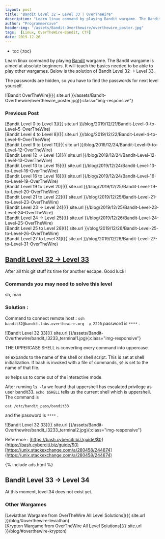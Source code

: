 ```yaml
---
layout: post
title: "Bandit Level 32 → Level 33 | OverTheWire"
description: "Learn linux command by playing Bandit wargame. The Bandit wargame is aimed at absolute beginners. It will teach the basics needed to be able to play other wargames. Below is the solution of Bandit Level 32 → Level 33. The passwords are hidden, so you have to find the passwords for next level yourself."
author: "Programmercave"
header-img: "/assets/Bandit-Overthewire/overthewire_poster.jpg"
tags:  [Linux, OverTheWire-Bandit, CTF]
date: 2019-12-26
---
```

* toc
{:toc}

Learn linux command by playing [Bandit](https://overthewire.org/wargames/bandit/) wargame. The Bandit wargame is aimed at absolute beginners. It will teach the basics needed to be able to play other wargames. Below is the solution of Bandit Level 32 → Level 33. 

The passwords are hidden, so you have to find the passwords for next level yourself.

![Bandit OverTheWire]({{ site.url }}/assets/Bandit-Overthewire/overthewire_poster.jpg){:class="img-responsive"}

### Previous Post

[Bandit Level 0 to Level 3]({{ site.url }}/blog/2019/12/21/Bandit-Level-0-to-Level-5-OverTheWire)<br/>
[Bandit Level 4 to Level 8]({{ site.url }}/blog/2019/12/22/Bandit-Level-4-to-Level-9-OverTheWire)<br/>
[Bandit Level 9 to Level 11]({{ site.url }}/blog/2019/12/24/Bandit-Level-9-to-Level-12-OverTheWire)<br/>
[Bandit Level 12 → Level 13]({{ site.url }}/blog/2019/12/24/Bandit-Level-12-Level-13-OverTheWire)<br/>
[Bandit Level 13 to Level 15]({{ site.url }}/blog/2019/12/24/Bandit-Level-13-to-Level-16-OverTheWire)<br/>
[Bandit Level 16 to Level 18]({{ site.url }}/blog/2019/12/24/Bandit-Level-16-to-Level-19-OverTheWire)<br/>
[Bandit Level 19 to Level 20]({{ site.url }}/blog/2019/12/25/Bandit-Level-19-to-Level-20-OverTheWire)<br/>
[Bandit Level 21 to Level 22]({{ site.url }}/blog/2019/12/25/Bandit-Level-21-to-Level-23-OverTheWire)<br/>
[Bandit Level 23 → Level 24]({{ site.url }}/blog/2019/12/25/Bandit-Level-23-Level-24-OverTheWire)<br/>
[Bandit Level 24 → Level 25]({{ site.url }}/blog/2019/12/26/Bandit-Level-24-Level-25-OverTheWire)<br/>
[Bandit Level 25 to Level 26]({{ site.url }}/blog/2019/12/26/Bandit-Level-25-to-Level-26-OverTheWire)<br/>
[Bandit Level 27 to Level 31]({{ site.url }}/blog/2019/12/26/Bandit-Level-27-to-Level-31-OverTheWire)

## [Bandit Level 32 → Level 33](https://overthewire.org/wargames/bandit/bandit33.html)

After all this git stuff its time for another escape. Good luck!

### Commands you may need to solve this level

sh, man

### Solution : 

Command to connect remote host : `ssh bandit32@bandit.labs.overthewire.org -p 2220` password is `****` .

![Bandit Level 32 33]({{ site.url }}/assets/Bandit-Overthewire/bandit_l3233_terminal1.jpg){:class="img-responsive"}

THE UPPERCASE SHELL is converting every command into uppercase.                  

`$0` expands to the name of the shell or shell script. This is set at shell initialization. If bash is invoked with a file of commands, `$0` is set to the name of that file.

`$0` helps us to come out of the interactive mode.

After running `ls -la` we found that uppershell has escalated privilege as user bandit33. `echo $SHELL` tells us the current shell which is uppershell. The command is
``` 
cat /etc/bandit_pass/bandit33 
```

and the password is `****` .

![Bandit Level 32 33]({{ site.url }}/assets/Bandit-Overthewire/bandit_l3233_terminal2.jpg){:class="img-responsive"}

Reference : [https://bash.cyberciti.biz/guide/$0](https://bash.cyberciti.biz/guide/$0)<br/>
[https://unix.stackexchange.com/a/280458/244874](https://unix.stackexchange.com/a/280458/244874)<br/>

{% include ads.html %}<br/>

## Bandit Level 33 → Level 34

At this moment, level 34 does not exist yet.

### Other Wargames
[Leviathan Wargame from OverTheWire All Level Solutions]({{ site.url }}/blog/#overthewire-leviathan)<br/> 
[Krypton Wargame from OverTheWire All Level Solutions]({{ site.url }}/blog/#overthewire-krypton)<br/>
